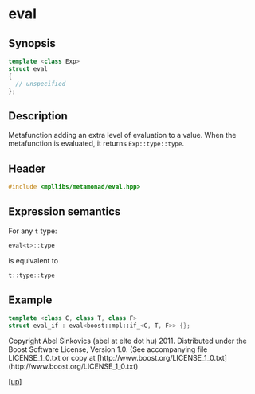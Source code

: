 # eval

## Synopsis

```cpp
template <class Exp>
struct eval
{
  // unspecified
};
```

## Description

Metafunction adding an extra level of evaluation to a value. When the
metafunction is evaluated, it returns `Exp::type::type`.

## Header

```cpp
#include <mpllibs/metamonad/eval.hpp>
```

## Expression semantics

For any `t` type:

```cpp
eval<t>::type
```

is equivalent to

```cpp
t::type::type
```

## Example

```cpp
template <class C, class T, class F>
struct eval_if : eval<boost::mpl::if_<C, T, F>> {};
```

<p class="copyright">
Copyright Abel Sinkovics (abel at elte dot hu) 2011.
Distributed under the Boost Software License, Version 1.0.
(See accompanying file LICENSE_1_0.txt or copy at
[http://www.boost.org/LICENSE_1_0.txt](http://www.boost.org/LICENSE_1_0.txt)
</p>

[[up]](reference.html)



